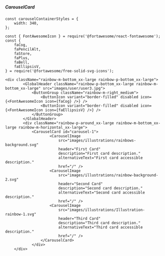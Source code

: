 ##### CarouselCard

    const carouselContainerStyles = {
        width: 340,
    };

    const { FontAwesomeIcon } = require('@fortawesome/react-fontawesome');
    const {
        faCog,
        faPencilAlt,
        faStore,
        faPlus,
        faBell,
        faEllipsisV,
    } = require('@fortawesome/free-solid-svg-icons');

    <div className="rainbow-m-bottom_xx-large rainbow-p-bottom_xx-large">
            <GlobalHeader className="rainbow-p-bottom_xx-large rainbow-m-bottom_xx-large" src="images/user/user3.jpg">
                <ButtonGroup className="rainbow-m-right_medium">
                    <ButtonIcon variant="border-filled" disabled icon={<FontAwesomeIcon icon={faCog} />} />
                    <ButtonIcon variant="border-filled" disabled icon={<FontAwesomeIcon icon={faEllipsisV} />} />
                </ButtonGroup>
            </GlobalHeader>
            <div className="rainbow-p-around_xx-large rainbow-m-bottom_xx-large rainbow-m-horizontal_xx-large">
                <CarouselCard id="carousel-1">
                        <CarouselImage
                            src="images/illustrations/rainbows-background.svg"
                            header="First Card"
                            description="First card description."
                            alternativeText="First card accessible description."
                            href="/" />
                        <CarouselImage
                            src="images/illustrations/rainbow-background-2.svg"
                            header="Second Card"
                            description="Second card description."
                            alternativeText="Second card accessible description."
                            href="/" />
                        <CarouselImage
                            src="images/illustrations/Illustration-rainbow-1.svg"
                            header="Third Card"
                            description="Third card description."
                            alternativeText="Third card accessible description."
                            href="/" />
                    </CarouselCard>
                </div>
        </div>
